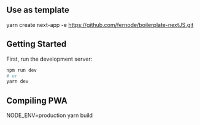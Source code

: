 ## Use as template

yarn create next-app -e https://github.com/fernode/boilerplate-nextJS.git

## Getting Started

First, run the development server:

```bash
npm run dev
# or
yarn dev
```

## Compiling PWA

NODE_ENV=production yarn build

